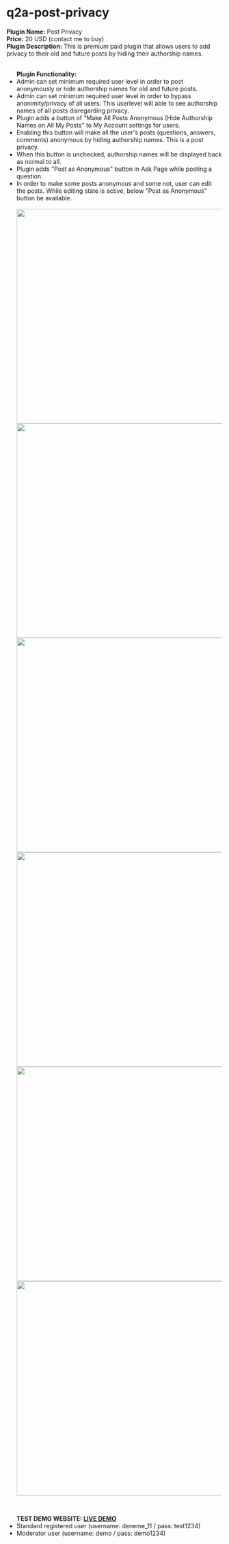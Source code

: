 # q2a-post-privacy

<b>Plugin Name:</b>  Post Privacy<br>
<b>Price:</b> 20 USD (contact me to buy) <br>
<b>Plugin Description:</b> This is premium paid plugin that allows users to add privacy to their old and future posts by hiding their authorship names.<br>
<br>
<ul class="first">
	<b>Plugin Functionality:</b>
	<li>Admin can set minimum required user level in order to post anonymously or hide authorship names for old and future posts.</li>
	<li>Admin can set minimum required user level in order to bypass anonimity/privacy of all users. This userlevel will able to see authorship names of all posts disregarding privacy.</li>
	<li>Plugin adds a button of "Make All Posts Anonymous (Hide Authorship Names on All My Posts" to My Account settings for users.</li>
	<li>Enabling this button will make all the user's posts (questions, answers, comments) anonymous by hiding authorship names. This is a post privacy.</li>
	<li>When this button is unchecked, authorship names will be displayed back as normal to all.</li>
	<li>Plugin adds "Post as Anonymous" button in Ask Page while posting a question.</li>
	<li>In order to make some posts anonymous and some not, user can edit the posts. While editing state is active, below "Post as Anonymous" button be available.</li>
	<br/>
	<img src="https://ihlassovbetov.github.io/assets/plugin-ss/post-privacy/img-1.png" width="500px" height="auto" />
	<img src="https://ihlassovbetov.github.io/assets/plugin-ss/post-privacy/img-2.png" width="500px" height="auto" />
	<img src="https://ihlassovbetov.github.io/assets/plugin-ss/post-privacy/img-3.png" width="500px" height="auto" />
	<img src="https://ihlassovbetov.github.io/assets/plugin-ss/post-privacy/img-4.png" width="500px" height="auto" />
	<img src="https://ihlassovbetov.github.io/assets/plugin-ss/post-privacy/img-5.png" width="500px" height="auto" />
	<img src="https://ihlassovbetov.github.io/assets/plugin-ss/post-privacy/img-6.png" width="500px" height="auto" />
</ul>
<br/>
<ul class="first">	
	<b>TEST DEMO WEBSITE: <a href="https://gyzgyn.com/q2a-demo" target="_blank">LIVE DEMO</a></b>
	<li>Standard registered user (username: deneme_11 / pass: test1234)</li>
	<li>Moderator user (username: demo / pass: demo1234)</li>
</ul>

